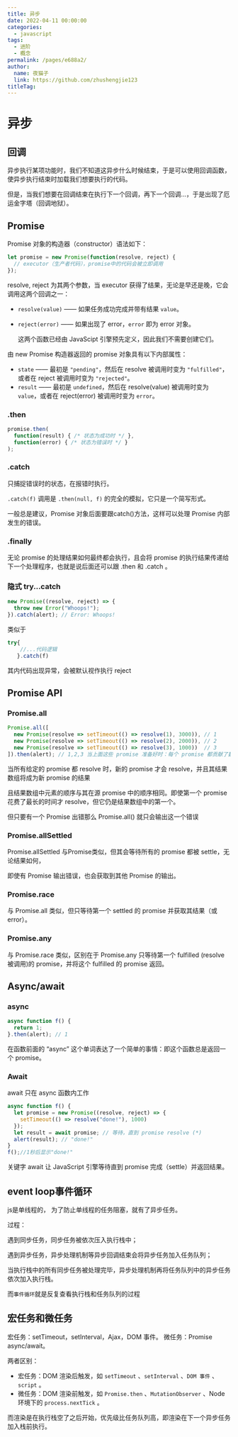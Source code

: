 ```yaml
---
title: 异步
date: 2022-04-11 00:00:00
categories: 
  - javascript
tags: 
  - 进阶
  - 概念
permalink: /pages/e688a2/
author: 
  name: 夜猫子
  link: https://github.com/zhushengjie123
titleTag: 
---
```




# 异步

## 回调

异步执行某项功能时，我们不知道这异步什么时候结束，于是可以使用回调函数，使异步执行结束时加载我们想要执行的代码。

但是，当我们想要在回调结束在执行下一个回调，再下一个回调...，于是出现了厄运金字塔（回调地狱）。

## Promise

Promise 对象的构造器（constructor）语法如下：

```javascript
let promise = new Promise(function(resolve, reject) {
  // executor（生产者代码），promise中的代码会被立即调用
});
```

resolve, reject 为其两个参数，当 executor 获得了结果，无论是早还是晚，它会调用这两个回调之一：

- `resolve(value)` —— 如果任务成功完成并带有结果 `value`。

- `reject(error)` —— 如果出现了 error，`error` 即为 error 对象。

  这两个函数已经由 JavaScipt 引擎预先定义，因此我们不需要创建它们。

由 new Promise 构造器返回的 promise 对象具有以下内部属性：

- `state` —— 最初是 `"pending"`，然后在 resolve 被调用时变为 `"fulfilled"`，或者在 reject 被调用时变为 `"rejected"`。
- `result` —— 最初是 `undefined`，然后在 resolve(value) 被调用时变为 `value`，或者在 reject(error) 被调用时变为 `error`。

### .then

~~~javascript
promise.then(
  function(result) { /* 状态为成功时 */ },
  function(error) { /* 状态为错误时 */ }
);
~~~

### .catch

只捕捉错误时的状态，在报错时执行。

`.catch(f)` 调用是 `.then(null, f)` 的完全的模拟，它只是一个简写形式。

一般总是建议，Promise 对象后面要跟catch()方法，这样可以处理 Promise 内部发生的错误。

### .finally

无论 promise 的处理结果如何最终都会执行，且会将 promise 的执行结果传递给下一个处理程序，也就是说后面还可以跟 .then 和 .catch 。

### 隐式 try...catch

~~~javascript
new Promise((resolve, reject) => {
  throw new Error("Whoops!");
}).catch(alert); // Error: Whoops!
~~~

类似于

```javascript
try{
    //...代码逻辑
   }.catch(f)
```

其内代码出现异常，会被默认视作执行 reject

## Promise API

### Promise.all

~~~javascript
Promise.all([
  new Promise(resolve => setTimeout(() => resolve(1), 3000)), // 1
  new Promise(resolve => setTimeout(() => resolve(2), 2000)), // 2
  new Promise(resolve => setTimeout(() => resolve(3), 1000))  // 3
]).then(alert); // 1,2,3 当上面这些 promise 准备好时：每个 promise 都贡献了数组中的一个元素
~~~

当所有给定的 promise 都 resolve 时，新的 promise 才会 resolve，并且其结果数组将成为新 promise 的结果

且结果数组中元素的顺序与其在源 promise 中的顺序相同。即使第一个 promise 花费了最长的时间才 resolve，但它仍是结果数组中的第一个。

但只要有一个 Promise 出错那么 Promise.all() 就只会输出这一个错误

### Promise.allSettled

Promise.allSettled 与Promise类似，但其会等待所有的 promise 都被 settle，无论结果如何，

即使有 Promise 输出错误，也会获取到其他 Promise 的输出。

### Promise.race

与 Promise.all 类似，但只等待第一个 settled 的 promise 并获取其结果（或 error）。

### Promise.any

与 Promise.race 类似，区别在于 Promise.any 只等待第一个 fulfilled (resolve被调用)的 promise，并将这个 fulfilled 的 promise 返回。

## Async/await

### async

```javascript
async function f() {
  return 1;
}.then(alert); // 1
```

在函数前面的 “async” 这个单词表达了一个简单的事情：即这个函数总是返回一个 promise。

### Await

await 只在 async 函数内工作

```javascript
async function f() {
  let promise = new Promise((resolve, reject) => {
    setTimeout(() => resolve("done!"), 1000)
  });
  let result = await promise; // 等待，直到 promise resolve (*)
  alert(result); // "done!"
}
f();//1秒后显示"done!"
```

关键字 await 让 JavaScript 引擎等待直到 promise 完成（settle）并返回结果。

## event loop事件循环

js是单线程的， 为了防止单线程的任务阻塞，就有了异步任务。

过程：

遇到同步任务，同步任务被依次压入执行栈中；

遇到异步任务，异步处理机制等异步回调结束会将异步任务加入任务队列；

当执行栈中的所有同步任务被处理完毕，异步处理机制再将任务队列中的异步任务依次加入执行栈。

而`事件循环`就是反复查看执行栈和任务队列的过程

## 宏任务和微任务

宏任务：setTimeout，setInterval，Ajax，DOM 事件。 微任务：Promise async/await。

两者区别：

- 宏任务：DOM 渲染后触发，如 `setTimeout` 、`setInterval` 、`DOM 事件` 、`script` 。
- 微任务：DOM 渲染前触发，如 `Promise.then` 、`MutationObserver` 、Node 环境下的 `process.nextTick` 。

而渲染是在执行栈空了之后开始，优先级比任务队列高，即渲染在下一个异步任务加入栈前执行。